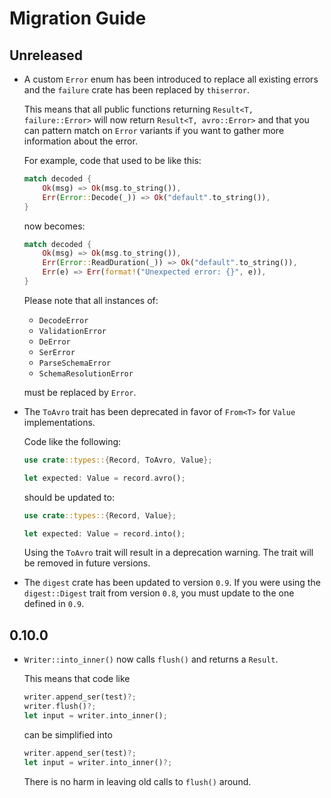 # Migration Guide
## Unreleased
- A custom `Error` enum has been introduced to replace all existing errors and
  the `failure` crate has been replaced by `thiserror`.

  This means that all public functions returning `Result<T, failure::Error>`
  will now return `Result<T, avro::Error>` and that you can pattern match on
  `Error` variants if you want to gather more information about the error.

  For example, code that used to be like this:
  ```rust
  match decoded {
      Ok(msg) => Ok(msg.to_string()),
      Err(Error::Decode(_)) => Ok("default".to_string()),
  }
  ```
  now becomes:
  ```rust
  match decoded {
      Ok(msg) => Ok(msg.to_string()),
      Err(Error::ReadDuration(_)) => Ok("default".to_string()),
      Err(e) => Err(format!("Unexpected error: {}", e)),
  }
  ```

  Please note that all instances of:
  - `DecodeError`
  - `ValidationError`
  - `DeError`
  - `SerError`
  - `ParseSchemaError`
  - `SchemaResolutionError`

  must be replaced by `Error`.

- The `ToAvro` trait has been deprecated in favor of `From<T>` for `Value` implementations.

  Code like the following:
  ```rust
  use crate::types::{Record, ToAvro, Value};

  let expected: Value = record.avro();
  ```

  should be updated to:

  ```rust
  use crate::types::{Record, Value};

  let expected: Value = record.into();
  ```

  Using the `ToAvro` trait will result in a deprecation warning. The trait will
  be removed in future versions.

- The `digest` crate has been updated to version `0.9`. If you were using the
  `digest::Digest` trait from version `0.8`, you must update to the one defined
  in `0.9`.

## 0.10.0
- `Writer::into_inner()` now calls `flush()` and returns a `Result`.

  This means that code like
  ```rust
  writer.append_ser(test)?;
  writer.flush()?;
  let input = writer.into_inner();
  ```

  can be simplified into
  ```rust
  writer.append_ser(test)?;
  let input = writer.into_inner()?;
  ```
  There is no harm in leaving old calls to `flush()` around.

